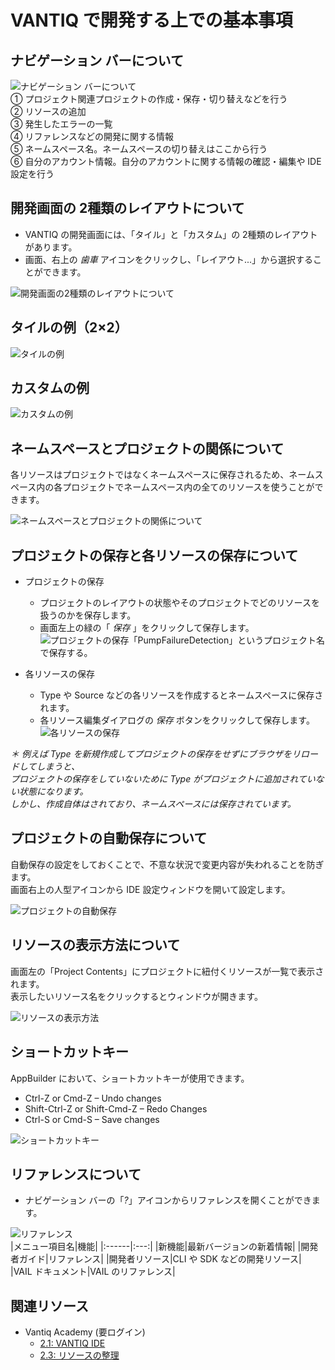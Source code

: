 # VANTIQ で開発する上での基本事項

## ナビゲーション バーについて

![ナビゲーション バーについて](../../imgs/01_Basics/slide2.png)  
① プロジェクト関連プロジェクトの作成・保存・切り替えなどを行う  
② リソースの追加  
③ 発生したエラーの一覧  
④ リファレンスなどの開発に関する情報  
⑤ ネームスペース名。ネームスペースの切り替えはここから行う  
⑥ 自分のアカウント情報。自分のアカウントに関する情報の確認・編集や IDE 設定を行う  



## 開発画面の 2種類のレイアウトについて

* VANTIQ の開発画面には、「タイル」と「カスタム」の 2種類のレイアウトがあります。
* 画面、右上の _歯車_ アイコンをクリックし、「レイアウト\.\.\.」から選択することができます。

![開発画面の2種類のレイアウトについて](../../imgs/01_Basics/slide3.png)

## タイルの例（2×2）

![タイルの例](../../imgs/01_Basics/slide4.png)

## カスタムの例

![カスタムの例](../../imgs/01_Basics/slide5.png)

## ネームスペースとプロジェクトの関係について

各リソースはプロジェクトではなくネームスペースに保存されるため、ネームスペース内の各プロジェクトでネームスペース内の全てのリソースを使うことができます。

![ネームスペースとプロジェクトの関係について](../../imgs/01_Basics/slide6.png)

## プロジェクトの保存と各リソースの保存について

* プロジェクトの保存
  * プロジェクトのレイアウトの状態やそのプロジェクトでどのリソースを扱うのかを保存します。
  * 画面左上の緑の「 _保存_ 」をクリックして保存します。  
![プロジェクトの保存](../../imgs/01_Basics/slide7_1.png)「PumpFailureDetection」というプロジェクト名で保存する。

* 各リソースの保存
  * Type や Source などの各リソースを作成するとネームスペースに保存されます。
  * 各リソース編集ダイアログの _保存_ ボタンをクリックして保存します。  
![各リソースの保存](../../imgs/01_Basics/slide7_2.png)

_＊ 例えば Type を新規作成してプロジェクトの保存をせずにブラウザをリロードしてしまうと、_  
_プロジェクトの保存をしていないために Type がプロジェクトに追加されていない状態になります。_  
_しかし、作成自体はされており、ネームスペースには保存されています。_

## プロジェクトの自動保存について

自動保存の設定をしておくことで、不意な状況で変更内容が失われることを防ぎます。  
画面右上の人型アイコンから IDE 設定ウィンドウを開いて設定します。

![プロジェクトの自動保存](../../imgs/01_Basics/slide8.png)

## リソースの表示方法について

画面左の「Project Contents」にプロジェクトに紐付くリソースが一覧で表示されます。  
表示したいリソース名をクリックするとウィンドウが開きます。

![リソースの表示方法](../../imgs/01_Basics/slide9.png)

## ショートカットキー

AppBuilder において、ショートカットキーが使用できます。
* Ctrl\-Z or Cmd\-Z – Undo changes
* Shift\-Ctrl\-Z or Shift\-Cmd\-Z – Redo Changes
* Ctrl\-S or Cmd\-S – Save changes

![ショートカットキー](../../imgs/01_Basics/slide10.png)

## リファレンスについて

* ナビゲーション バーの「_?_」アイコンからリファレンスを開くことができます。

![リファレンス](../../imgs/01_Basics/slide11.png)  
|メニュー項目名|機能|
|:------|:---:|
|新機能|最新バージョンの新着情報|
|開発者ガイド|リファレンス|
|開発者リソース|CLI や SDK などの開発リソース|
|VAIL ドキュメント|VAIL のリファレンス|

## 関連リソース

- Vantiq Academy (要ログイン)
  - [2.1: VANTIQ IDE](https://community.vantiq.com/courses/vantiq%e3%82%a2%e3%83%97%e3%83%aa%e3%82%b1%e3%83%bc%e3%82%b7%e3%83%a7%e3%83%b3%e9%96%8b%e7%99%ba%e3%82%b3%e3%83%bc%e3%82%b9%ef%bc%86%e3%83%ac%e3%83%99%e3%83%ab1%e8%aa%8d%e5%ae%9a%e8%a9%a6%e9%a8%93v1-2/lessons/2-vantiq%e3%83%97%e3%83%a9%e3%83%83%e3%83%88%e3%83%95%e3%82%a9%e3%83%bc%e3%83%a0%e3%81%ae%e7%b4%b9%e4%bb%8b/topic/2-1-the-vantiq-ide%e3%81%ae%e7%b4%b9%e4%bb%8b/)
  - [2.3: リソースの整理](https://community.vantiq.com/courses/vantiq%e3%82%a2%e3%83%97%e3%83%aa%e3%82%b1%e3%83%bc%e3%82%b7%e3%83%a7%e3%83%b3%e9%96%8b%e7%99%ba%e3%82%b3%e3%83%bc%e3%82%b9%ef%bc%86%e3%83%ac%e3%83%99%e3%83%ab1%e8%aa%8d%e5%ae%9a%e8%a9%a6%e9%a8%93v1-2/lessons/2-vantiq%e3%83%97%e3%83%a9%e3%83%83%e3%83%88%e3%83%95%e3%82%a9%e3%83%bc%e3%83%a0%e3%81%ae%e7%b4%b9%e4%bb%8b/topic/2-3-%e3%83%aa%e3%82%bd%e3%83%bc%e3%82%b9%e3%81%ae%e6%95%b4%e7%90%86/)
